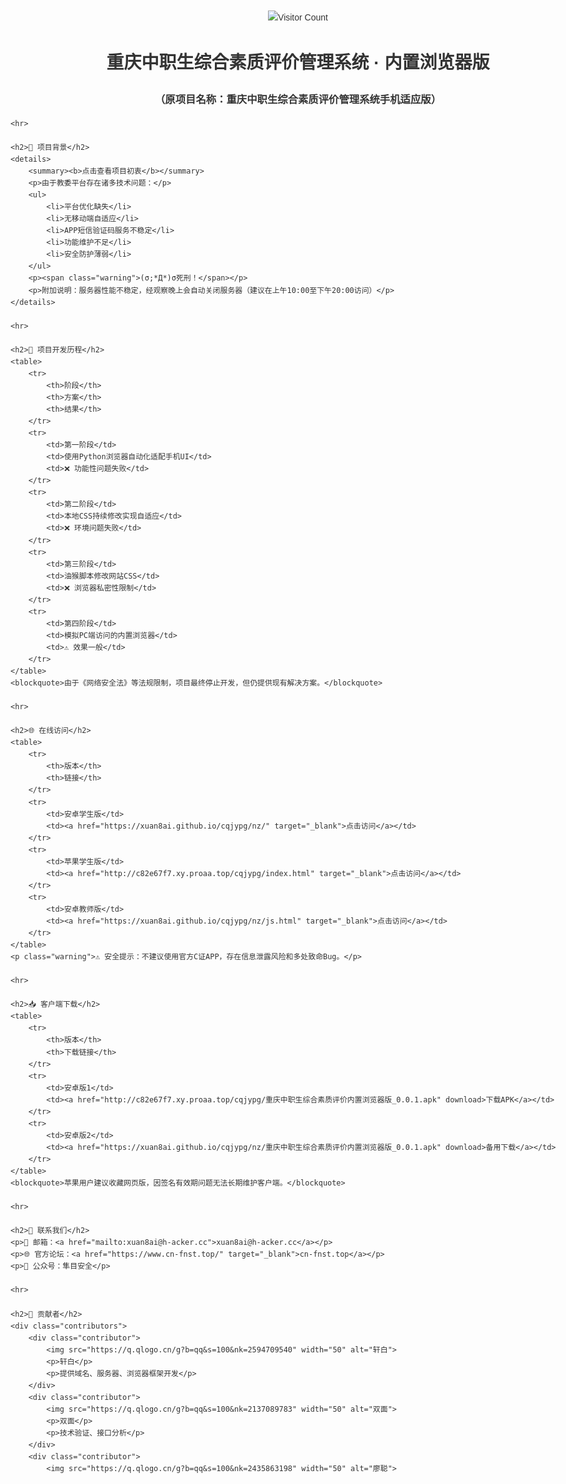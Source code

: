 <!DOCTYPE html>
<html lang="zh-CN">
<head>
    <meta charset="UTF-8">
    <meta name="viewport" content="width=device-width, initial-scale=1.0">
    <title>重庆中职生综合素质评价管理系统 · 内置浏览器版</title>
    <style>
        body {
            font-family: 'Microsoft YaHei', Arial, sans-serif;
            line-height: 1.6;
            max-width: 1000px;
            margin: 0 auto;
            padding: 20px;
            color: #333;
        }
        .center {
            text-align: center;
        }
        table {
            width: 100%;
            border-collapse: collapse;
            margin: 20px 0;
        }
        th, td {
            border: 1px solid #ddd;
            padding: 8px;
            text-align: left;
        }
        th {
            background-color: #f2f2f2;
        }
        img {
            max-width: 100%;
            height: auto;
        }
        .warning {
            color: red;
            font-weight: bold;
        }
        details {
            margin: 15px 0;
            padding: 10px;
            border: 1px solid #ddd;
            border-radius: 4px;
        }
        summary {
            font-weight: bold;
            cursor: pointer;
        }
        .contributors {
            display: flex;
            flex-wrap: wrap;
            justify-content: center;
            gap: 20px;
        }
        .contributor {
            text-align: center;
            width: 120px;
        }
        hr {
            border: 0;
            height: 1px;
            background: #ddd;
            margin: 30px 0;
        }
    </style>
</head>
<body>
    <div class="center">
        <img src="https://count.getloli.com/@xiaotao?name=xiaotao&theme=moebooru-h&padding=7&offset=0&align=center&scale=1&pixelated=1&darkmode=auto" alt="Visitor Count">
        <h1>重庆中职生综合素质评价管理系统 · 内置浏览器版</h1>
        <h3>（原项目名称：重庆中职生综合素质评价管理系统手机适应版）</h3>
    </div>

    <hr>

    <h2>📌 项目背景</h2>
    <details>
        <summary><b>点击查看项目初衷</b></summary>
        <p>由于教委平台存在诸多技术问题：</p>
        <ul>
            <li>平台优化缺失</li>
            <li>无移动端自适应</li>
            <li>APP短信验证码服务不稳定</li>
            <li>功能维护不足</li>
            <li>安全防护薄弱</li>
        </ul>
        <p><span class="warning">(σ;*Д*)σ死刑！</span></p>
        <p>附加说明：服务器性能不稳定，经观察晚上会自动关闭服务器（建议在上午10:00至下午20:00访问）</p>
    </details>

    <hr>

    <h2>🚀 项目开发历程</h2>
    <table>
        <tr>
            <th>阶段</th>
            <th>方案</th>
            <th>结果</th>
        </tr>
        <tr>
            <td>第一阶段</td>
            <td>使用Python浏览器自动化适配手机UI</td>
            <td>❌ 功能性问题失败</td>
        </tr>
        <tr>
            <td>第二阶段</td>
            <td>本地CSS持续修改实现自适应</td>
            <td>❌ 环境问题失败</td>
        </tr>
        <tr>
            <td>第三阶段</td>
            <td>油猴脚本修改网站CSS</td>
            <td>❌ 浏览器私密性限制</td>
        </tr>
        <tr>
            <td>第四阶段</td>
            <td>模拟PC端访问的内置浏览器</td>
            <td>⚠️ 效果一般</td>
        </tr>
    </table>
    <blockquote>由于《网络安全法》等法规限制，项目最终停止开发，但仍提供现有解决方案。</blockquote>

    <hr>

    <h2>🌐 在线访问</h2>
    <table>
        <tr>
            <th>版本</th>
            <th>链接</th>
        </tr>
        <tr>
            <td>安卓学生版</td>
            <td><a href="https://xuan8ai.github.io/cqjypg/nz/" target="_blank">点击访问</a></td>
        </tr>
        <tr>
            <td>苹果学生版</td>
            <td><a href="http://c82e67f7.xy.proaa.top/cqjypg/index.html" target="_blank">点击访问</a></td>
        </tr>
        <tr>
            <td>安卓教师版</td>
            <td><a href="https://xuan8ai.github.io/cqjypg/nz/js.html" target="_blank">点击访问</a></td>
        </tr>
    </table>
    <p class="warning">⚠️ 安全提示：不建议使用官方C证APP，存在信息泄露风险和多处致命Bug。</p>

    <hr>

    <h2>📥 客户端下载</h2>
    <table>
        <tr>
            <th>版本</th>
            <th>下载链接</th>
        </tr>
        <tr>
            <td>安卓版1</td>
            <td><a href="http://c82e67f7.xy.proaa.top/cqjypg/重庆中职生综合素质评价内置浏览器版_0.0.1.apk" download>下载APK</a></td>
        </tr>
        <tr>
            <td>安卓版2</td>
            <td><a href="https://xuan8ai.github.io/cqjypg/nz/重庆中职生综合素质评价内置浏览器版_0.0.1.apk" download>备用下载</a></td>
        </tr>
    </table>
    <blockquote>苹果用户建议收藏网页版，因签名有效期问题无法长期维护客户端。</blockquote>

    <hr>

    <h2>🤝 联系我们</h2>
    <p>📧 邮箱：<a href="mailto:xuan8ai@h-acker.cc">xuan8ai@h-acker.cc</a></p>
    <p>🌐 官方论坛：<a href="https://www.cn-fnst.top/" target="_blank">cn-fnst.top</a></p>
    <p>📱 公众号：隼目安全</p>

    <hr>

    <h2>👥 贡献者</h2>
    <div class="contributors">
        <div class="contributor">
            <img src="https://q.qlogo.cn/g?b=qq&s=100&nk=2594709540" width="50" alt="轩白">
            <p>轩白</p>
            <p>提供域名、服务器、浏览器框架开发</p>
        </div>
        <div class="contributor">
            <img src="https://q.qlogo.cn/g?b=qq&s=100&nk=2137089783" width="50" alt="双面">
            <p>双面</p>
            <p>技术验证、接口分析</p>
        </div>
        <div class="contributor">
            <img src="https://q.qlogo.cn/g?b=qq&s=100&nk=2435863198" width="50" alt="廖聪">
        